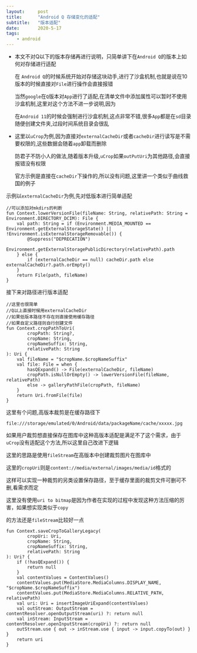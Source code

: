```yaml
---
layout:     post
title:      "Android Q 存储变化的适配"
subtitle:   "版本适配"
date:       2020-5-17
tags:
    - android
---
```


* 本文不对Q以下的版本存储再进行说明，只简单讲下在`Android Q`的版本上如何对存储进行适配

  在 `Android Q`的时候系统开始对存储这块动手,进行了沙盒机制,也就是说在10版本的时候直接对`File`进行操作会直接报错
  
  当然`google`在`Q`版本对`App`进行了适配,在清单文件中添加属性可以暂时不使用沙盒机制,这里对这个方法不进一步说明,因为
  
  在`Android 11`的时候会强制进行沙盒机制,这点非常不错,很多`App`都是在`sd`目录随便创建文件夹,过段时间系统目录会很乱
  
* 这里以`uCrop`为例,因为直接对`externalCacheDir`或者`cacheDir`进行读写是不需要权限的,这些数据会随着`app`卸载而删除

  防君子不防小人的做法,随着版本升级,`uCrop`如果`outPutUri`为其他路径,会直接报错没有权限
  
  官方示例是直接在`cacheDir`下操作的,所以没有问题,这里讲一个类似于曲线救国的例子
  
示例以`externalCacheDir`为例,先对低版本进行简单适配

    //可以添加对mkdirs的判断
    fun Context.lowerVersionFile(fileName: String, relativePath: String = Environment.DIRECTORY_DCIM): File {
        val path: String = if (Environment.MEDIA_MOUNTED == Environment.getExternalStorageState() || !Environment.isExternalStorageRemovable()) {
            @Suppress("DEPRECATION")
            Environment.getExternalStoragePublicDirectory(relativePath).path
        } else {
            if (externalCacheDir == null) cacheDir.path else externalCacheDir?.path.orEmpty()
        }
        return File(path, fileName)
    }

接下来对路径进行版本适配

    //这里也很简单
    //Q以上直接时候用externalCacheDir
    //如果低版本路径不存在则直接使用缓存路径
    //如果自定义路径则自行创建文件
    fun Context.cropPathToUri(
            cropPath: String?,
            cropName: String,
            cropNameSuffix: String,
            relativePath: String
    ): Uri {
        val fileName = "$cropName.$cropNameSuffix"
        val file: File = when {
            hasQExpand() -> File(externalCacheDir, fileName)
            cropPath.isNullOrEmpty() -> lowerVersionFile(fileName, relativePath)
            else -> galleryPathFile(cropPath, fileName)
        }
        return Uri.fromFile(file)
    }

这里有个问题,高版本裁剪是在缓存路径下

    file:///storage/emulated/0/Android/data/packageName/cache/xxxxx.jpg
    
如果用户裁剪想直接保存在图库中这种高版本适配是满足不了这个需求，由于`uCrop`没有适配这个方法,所以这里自己改进下逻辑

这里的思路是使用`fileStream`在高版本中创建裁剪图片在图库中

这里的`cropUri`则是`content://media/external/images/media/id`格式的

这样可以实现一种裁剪的另类设置保存路径，至于缓存里面的裁剪文件可删可不删,看需求而定

这里没有使用`uri to bitmap`是因为作者在实现的过程中发现这种方法压缩的厉害，如果想实现类似于`copy`

的方法还是`fileStream`比较好一点

    fun Context.saveCropToGalleryLegacy(
            cropUri: Uri,
            cropName: String,
            cropNameSuffix: String,
            relativePath: String
    ): Uri? {
        if (!hasQExpand()) {
            return null
        }
        val contentValues = ContentValues()
        contentValues.put(MediaStore.MediaColumns.DISPLAY_NAME, "$cropName.$cropNameSuffix")
        contentValues.put(MediaStore.MediaColumns.RELATIVE_PATH, relativePath)
        val uri: Uri = insertImageUriExpand(contentValues)
        val outStream: OutputStream = contentResolver.openOutputStream(uri) ?: return null
        val inStream: InputStream = contentResolver.openInputStream(cropUri) ?: return null
        outStream.use { out -> inStream.use { input -> input.copyTo(out) } }
        return uri
    }